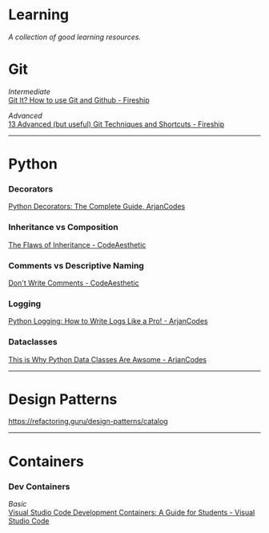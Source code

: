 # Learning
_A collection of good learning resources._

# Git

_Intermediate_\
[Git It? How to use Git and Github - Fireship](https://youtu.be/HkdAHXoRtos)

_Advanced_\
[13 Advanced (but useful) Git Techniques and Shortcuts - Fireship](https://youtu.be/ecK3EnyGD8o)

___
# Python

### Decorators

[Python Decorators: The Complete Guide, ArjanCodes](https://youtu.be/QH5fw9kxDQA)

### Inheritance vs Composition

[The Flaws of Inheritance - CodeAesthetic](https://youtu.be/hxGOiiR9ZKg)

### Comments vs Descriptive Naming

[Don't Write Comments - CodeAesthetic](https://youtu.be/Bf7vDBBOBUA)

### Logging

[Python Logging: How to Write Logs Like a Pro! - ArjanCodes](https://youtu.be/pxuXaaT1u3k)

### Dataclasses

[This is Why Python Data Classes Are Awsome - ArjanCodes](https://youtu.be/CvQ7e6yUtnw)

___

# Design Patterns

https://refactoring.guru/design-patterns/catalog


___

# Containers

### Dev Containers

_Basic_\
[Visual Studio Code Development Containers: A Guide for Students - Visual Studio Code](https://youtu.be/Uvf2FVS1F8k)

